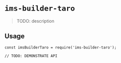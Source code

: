 # `ims-builder-taro`

> TODO: description

## Usage

```
const imsBuilderTaro = require('ims-builder-taro');

// TODO: DEMONSTRATE API
```

